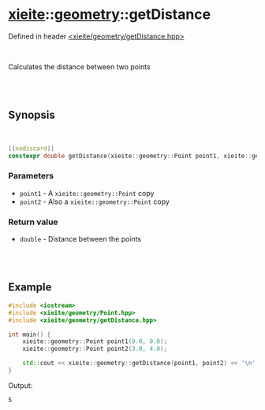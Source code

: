 # [xieite](../../README.md)::[geometry](../geometry.md)::getDistance
Defined in header [<xieite/geometry/getDistance.hpp>](../../include/xieite/geometry/getDistance.hpp)

<br/>

Calculates the distance between two points

<br/><br/>

## Synopsis

<br/>

```cpp
[[nodiscard]]
constexpr double getDistance(xieite::geometry::Point point1, xieite::geometry::Point point2) noexcept;
```
### Parameters
- `point1` - A `xieite::geometry::Point` copy
- `point2` - Also a `xieite::geometry::Point` copy
### Return value
- `double` - Distance between the points

<br/><br/>

## Example
```cpp
#include <iostream>
#include <xieite/geometry/Point.hpp>
#include <xieite/geometry/getDistance.hpp>

int main() {
	xieite::geometry::Point point1(0.0, 0.0);
	xieite::geometry::Point point2(3.0, 4.0);

	std::cout << xieite::geometry::getDistance(point1, point2) << '\n';
}
```
Output:
```
5
```
